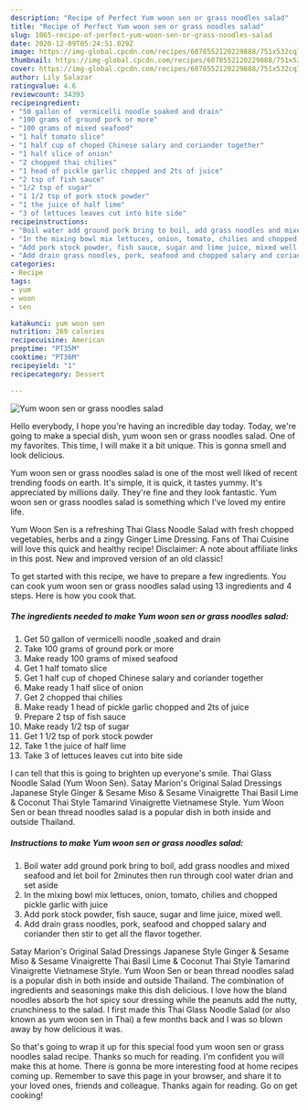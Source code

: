 ```yaml
---
description: "Recipe of Perfect Yum woon sen or grass noodles salad"
title: "Recipe of Perfect Yum woon sen or grass noodles salad"
slug: 1065-recipe-of-perfect-yum-woon-sen-or-grass-noodles-salad
date: 2020-12-09T05:24:51.029Z
image: https://img-global.cpcdn.com/recipes/6078552120229888/751x532cq70/yum-woon-sen-or-grass-noodles-salad-recipe-main-photo.jpg
thumbnail: https://img-global.cpcdn.com/recipes/6078552120229888/751x532cq70/yum-woon-sen-or-grass-noodles-salad-recipe-main-photo.jpg
cover: https://img-global.cpcdn.com/recipes/6078552120229888/751x532cq70/yum-woon-sen-or-grass-noodles-salad-recipe-main-photo.jpg
author: Lily Salazar
ratingvalue: 4.6
reviewcount: 34393
recipeingredient:
- "50 gallon of  vermicelli noodle soaked and drain"
- "100 grams of ground pork or more"
- "100 grams of mixed seafood"
- "1 half tomato slice"
- "1 half cup of choped Chinese salary and coriander together"
- "1 half slice of onion"
- "2 chopped thai chilies"
- "1 head of pickle garlic chopped and 2ts of juice"
- "2 tsp of fish sauce"
- "1/2 tsp of sugar"
- "1 1/2 tsp of pork stock powder"
- "1 the juice of half lime"
- "3 of lettuces leaves cut into bite side"
recipeinstructions:
- "Boil water add ground pork bring to boil, add grass noodles and mixed seafood and let boil for 2minutes then run through cool water drian and set aside"
- "In the mixing bowl mix lettuces, onion, tomato, chilies and chopped pickle garlic with juice"
- "Add pork stock powder, fish sauce, sugar and lime juice, mixed well."
- "Add drain grass noodles, pork, seafood and chopped salary and coriander then stir to get all the flavor together."
categories:
- Recipe
tags:
- yum
- woon
- sen

katakunci: yum woon sen 
nutrition: 269 calories
recipecuisine: American
preptime: "PT35M"
cooktime: "PT36M"
recipeyield: "1"
recipecategory: Dessert

---
```



![Yum woon sen or grass noodles salad](https://img-global.cpcdn.com/recipes/6078552120229888/751x532cq70/yum-woon-sen-or-grass-noodles-salad-recipe-main-photo.jpg)

Hello everybody, I hope you're having an incredible day today. Today, we're going to make a special dish, yum woon sen or grass noodles salad. One of my favorites. This time, I will make it a bit unique. This is gonna smell and look delicious.

Yum woon sen or grass noodles salad is one of the most well liked of recent trending foods on earth. It's simple, it is quick, it tastes yummy. It's appreciated by millions daily. They're fine and they look fantastic. Yum woon sen or grass noodles salad is something which I've loved my entire life.

Yum Woon Sen is a refreshing Thai Glass Noodle Salad with fresh chopped vegetables, herbs and a zingy Ginger Lime Dressing. Fans of Thai Cuisine will love this quick and healthy recipe! Disclaimer: A note about affiliate links in this post. New and improved version of an old classic!


To get started with this recipe, we have to prepare a few ingredients. You can cook yum woon sen or grass noodles salad using 13 ingredients and 4 steps. Here is how you cook that.

<!--inarticleads1-->

##### The ingredients needed to make Yum woon sen or grass noodles salad:

1. Get 50 gallon of  vermicelli noodle ,soaked and drain
1. Take 100 grams of ground pork or more
1. Make ready 100 grams of mixed seafood
1. Get 1 half tomato slice
1. Get 1 half cup of choped Chinese salary and coriander together
1. Make ready 1 half slice of onion
1. Get 2 chopped thai chilies
1. Make ready 1 head of pickle garlic chopped and 2ts of juice
1. Prepare 2 tsp of fish sauce
1. Make ready 1/2 tsp of sugar
1. Get 1 1/2 tsp of pork stock powder
1. Take 1 the juice of half lime
1. Take 3 of lettuces leaves cut into bite side


I can tell that this is going to brighten up everyone&#39;s smile. Thai Glass Noodle Salad (Yum Woon Sen). Satay Marion&#39;s Original Salad Dressings Japanese Style Ginger &amp; Sesame Miso &amp; Sesame Vinaigrette Thai Basil Lime &amp; Coconut Thai Style Tamarind Vinaigrette Vietnamese Style. Yum Woon Sen or bean thread noodles salad is a popular dish in both inside and outside Thailand. 

<!--inarticleads2-->

##### Instructions to make Yum woon sen or grass noodles salad:

1. Boil water add ground pork bring to boil, add grass noodles and mixed seafood and let boil for 2minutes then run through cool water drian and set aside
1. In the mixing bowl mix lettuces, onion, tomato, chilies and chopped pickle garlic with juice
1. Add pork stock powder, fish sauce, sugar and lime juice, mixed well.
1. Add drain grass noodles, pork, seafood and chopped salary and coriander then stir to get all the flavor together.


Satay Marion&#39;s Original Salad Dressings Japanese Style Ginger &amp; Sesame Miso &amp; Sesame Vinaigrette Thai Basil Lime &amp; Coconut Thai Style Tamarind Vinaigrette Vietnamese Style. Yum Woon Sen or bean thread noodles salad is a popular dish in both inside and outside Thailand. The combination of ingredients and seasonings make this dish delicious. I love how the bland noodles absorb the hot spicy sour dressing while the peanuts add the nutty, crunchiness to the salad. I first made this Thai Glass Noodle Salad (or also known as yum woon sen in Thai) a few months back and I was so blown away by how delicious it was. 

So that's going to wrap it up for this special food yum woon sen or grass noodles salad recipe. Thanks so much for reading. I'm confident you will make this at home. There is gonna be more interesting food at home recipes coming up. Remember to save this page in your browser, and share it to your loved ones, friends and colleague. Thanks again for reading. Go on get cooking!
